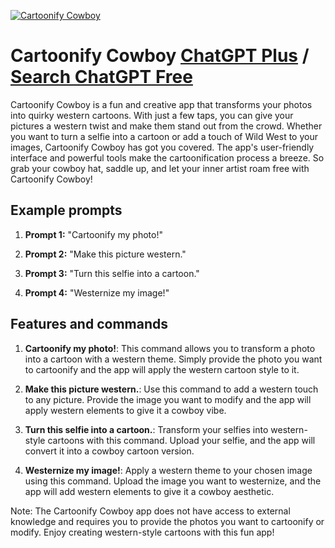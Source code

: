 
[![Cartoonify Cowboy](https://files.oaiusercontent.com/file-MPh1J8MPDQFa68bAt8PyjoXR?se=2123-10-18T15%3A03%3A42Z&sp=r&sv=2021-08-06&sr=b&rscc=max-age%3D31536000%2C%20immutable&rscd=attachment%3B%20filename%3D50374f6a-b22b-44f9-b570-70d3832b2c2b.png&sig=cBk2VMk8pnUJVDWPCo8pQwnaB6SsTxj6k27FNxx3ktQ%3D)](https://chat.openai.com/g/g-Y8HhwjxBV-cartoonify-cowboy)

# Cartoonify Cowboy [ChatGPT Plus](https://chat.openai.com/g/g-Y8HhwjxBV-cartoonify-cowboy) / [Search ChatGPT Free](https://gptcall.net/index.html#/?search=Cartoonify%20Cowboy)

Cartoonify Cowboy is a fun and creative app that transforms your photos into quirky western cartoons. With just a few taps, you can give your pictures a western twist and make them stand out from the crowd. Whether you want to turn a selfie into a cartoon or add a touch of Wild West to your images, Cartoonify Cowboy has got you covered. The app's user-friendly interface and powerful tools make the cartoonification process a breeze. So grab your cowboy hat, saddle up, and let your inner artist roam free with Cartoonify Cowboy!

## Example prompts

1. **Prompt 1:** "Cartoonify my photo!"

2. **Prompt 2:** "Make this picture western."

3. **Prompt 3:** "Turn this selfie into a cartoon."

4. **Prompt 4:** "Westernize my image!"


## Features and commands

1. **Cartoonify my photo!**: This command allows you to transform a photo into a cartoon with a western theme. Simply provide the photo you want to cartoonify and the app will apply the western cartoon style to it.

2. **Make this picture western.**: Use this command to add a western touch to any picture. Provide the image you want to modify and the app will apply western elements to give it a cowboy vibe.

3. **Turn this selfie into a cartoon.**: Transform your selfies into western-style cartoons with this command. Upload your selfie, and the app will convert it into a cowboy cartoon version.

4. **Westernize my image!**: Apply a western theme to your chosen image using this command. Upload the image you want to westernize, and the app will add western elements to give it a cowboy aesthetic.

Note: The Cartoonify Cowboy app does not have access to external knowledge and requires you to provide the photos you want to cartoonify or modify. Enjoy creating western-style cartoons with this fun app!


